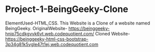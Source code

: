 # Project-1-BeingGeeky-Clone
ElementUsed-HTML,CSS.
This Website is a Clone of a website named BeingGeeky.
OriginalWebsite- https://beinggeeky-hnip75cdkgvvk6vt.web.codequotient.com/
Cloned Website- https://beinggeeky-html-css-bootstrap-3p34g81k5vgle47t1ej.web.codequotient.com

